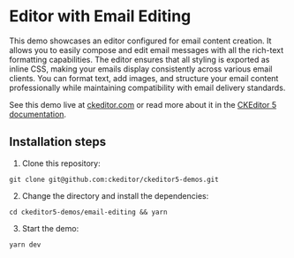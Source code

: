 # Editor with Email Editing

This demo showcases an editor configured for email content creation. It allows you to easily compose and edit email messages with all the rich-text formatting capabilities. The editor ensures that all styling is exported as inline CSS, making your emails display consistently across various email clients. You can format text, add images, and structure your email content professionally while maintaining compatibility with email delivery standards.

See this demo live at [ckeditor.com](https://ckeditor.com/ckeditor-5/demo/email-editing ) or read more about it in the [CKEditor 5 documentation](https://ckeditor.com/docs/ckeditor5/latest/features/email-editing/email.html).


## Installation steps

1. Clone this repository:

```shell
git clone git@github.com:ckeditor/ckeditor5-demos.git
```

2. Change the directory and install the dependencies:

```shell
cd ckeditor5-demos/email-editing && yarn
```

3. Start the demo:

```shell
yarn dev
```
